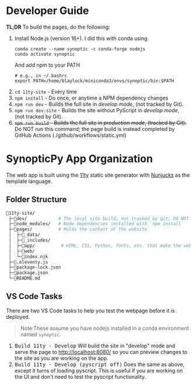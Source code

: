 # Developer Guide

**TL;DR** To build the pages, do the following:

1. Install Node.js (version 16+). I did this with conda using
   ```
   conda create --name synoptic -c conda-forge nodejs
   conda activate synoptic
   ```
   And add npm to your PATH
   ```
   # e.g., in ~/.bashrc
   export PATH=/home/blaylock/miniconda3/envs/synoptic/bin:$PATH
   ```
2. `cd 11ty-site` - Every time
3. `npm install` - Do once, or anytime a NPM dependency changes
4. `npm run dev` - Builds the full site in _develop mode_, (not tracked by Git).
5. `npm run dev:site` - Builds the site without PyScript in _develop mode_, (not tracked by Git).
6. ~~`npm run build` - Builds the full site in _production mode_, (tracked by Git).~~ Do NOT run this command; the page build is instead completed by GitHub Actions (./github/workflows/static.yml)

# SynopticPy App Organization

The web app is built using the [11ty](https://www.11ty.dev/) static site generator with [Nunjucks](https://www.11ty.dev/docs/languages/nunjucks/) as the template language.

## Folder Structure
```bash
📂11ty-site/
 ├─📂dev/            # The local site build; not tracked by git; DO NOT EDIT
 ├─📂node_modules/   # Node dependencies installed with `npm install`
 ├─📂pages/          # Holds the content of the website
 │  ├─📂_data/           
 │  ├─📂_includes/     
 │  ├─📂app/          # HTML, CSS, Python, fonts, etc. that make the webpage 
 │  ├─📂web/          
 │  └─📄index.njk      
 ├─📄.eleventy.js    
 ├─📄package-lock.json
 ├─📄package.json     
 └─📄README.md
```

## VS Code Tasks

There are two VS Code tasks to help you test the webpage before it is deployed. 

> Note:These assume you have nodejs installed in a conda environment named `synoptic`.

1. <kbd>Build 11ty - Develop</kbd> Will build the site in "develop" mode and serve the page to <http://localhost:8080/> so you can preview changes to the site as you are working on the app.
1. <kbd>Build 11ty - Develop (pyscript off)</kbd> Does the same as above, except it turns of loading pyscript. This is useful if you are working on the UI and don't need to test the pyscript functionality. 
